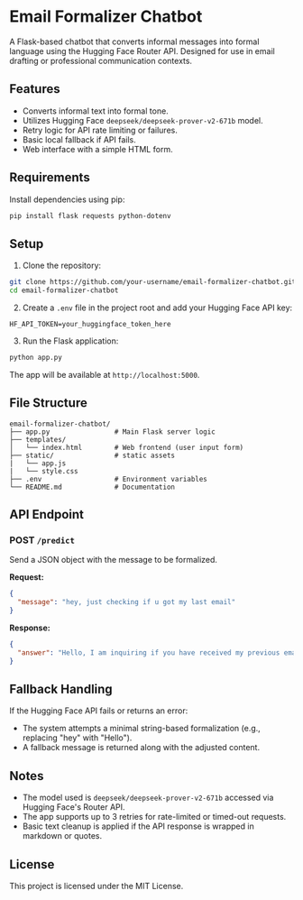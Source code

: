 
# Email Formalizer Chatbot

A Flask-based chatbot that converts informal messages into formal language using the Hugging Face Router API. Designed for use in email drafting or professional communication contexts.

## Features

- Converts informal text into formal tone.
- Utilizes Hugging Face `deepseek/deepseek-prover-v2-671b` model.
- Retry logic for API rate limiting or failures.
- Basic local fallback if API fails.
- Web interface with a simple HTML form.

## Requirements

Install dependencies using pip:

```bash
pip install flask requests python-dotenv
````

## Setup

1. Clone the repository:

```bash
git clone https://github.com/your-username/email-formalizer-chatbot.git
cd email-formalizer-chatbot
```

2. Create a `.env` file in the project root and add your Hugging Face API key:

```env
HF_API_TOKEN=your_huggingface_token_here
```

3. Run the Flask application:

```bash
python app.py
```

The app will be available at `http://localhost:5000`.

## File Structure

```
email-formalizer-chatbot/
├── app.py                # Main Flask server logic
├── templates/
│   └── index.html        # Web frontend (user input form)
├── static/               # static assets
|   └── app.js
|   └── style.css          
├── .env                  # Environment variables
└── README.md             # Documentation
```

## API Endpoint

### POST `/predict`

Send a JSON object with the message to be formalized.

**Request:**

```json
{
  "message": "hey, just checking if u got my last email"
}
```

**Response:**

```json
{
  "answer": "Hello, I am inquiring if you have received my previous email."
}
```

## Fallback Handling

If the Hugging Face API fails or returns an error:

* The system attempts a minimal string-based formalization (e.g., replacing "hey" with "Hello").
* A fallback message is returned along with the adjusted content.

## Notes

* The model used is `deepseek/deepseek-prover-v2-671b` accessed via Hugging Face's Router API.
* The app supports up to 3 retries for rate-limited or timed-out requests.
* Basic text cleanup is applied if the API response is wrapped in markdown or quotes.

## License

This project is licensed under the MIT License.
